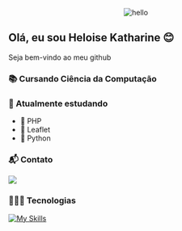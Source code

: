 <!--
**HeloiseKatharine/HeloiseKatharine** is a ✨ _special_ ✨ repository because its `README.md` (this file) appears on your GitHub profile.

Here are some ideas to get you started:

- 🔭 I’m currently working on ...
- 🌱 I’m currently learning ...
- 👯 I’m looking to collaborate on ...
- 🤔 I’m looking for help with ...
- 💬 Ask me about ...
- 📫 How to reach me: ...
- 😄 Pronouns: ...
- ⚡ Fun fact: ...
-->
<div align="center">
    
![hello](https://user-images.githubusercontent.com/44498658/128104178-86de7c35-0820-4d85-9671-9d196c1c191e.gif)

</div>

## Olá, eu sou Heloise Katharine 😊

Seja bem-vindo ao meu github

### 📚 Cursando Ciência da Computação

### 🌱 Atualmente estudando
* 🐘 PHP
* 🍃 Leaflet
* 🐍 Python

### 📬 Contato
<div>
    <a href="https://www.linkedin.com/in/heloise-katharine-522998191/"target="_blank"><img src="https://img.shields.io/badge/LinkedIn-0077B5?style=for-the-badge&logo=linkedin&logoColor=white"/> </a>
</div>


### 👩🏽‍💻 Tecnologias
<div>
    
[![My Skills](https://skillicons.dev/icons?i=py,html,js,css,git,mysql,nextjs,nodejs,mongodb,postman,react,ts,webflow,aws,gcp)](https://skillicons.dev)

</div>
